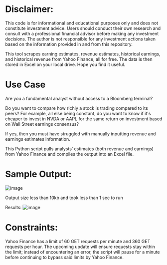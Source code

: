 # Disclaimer: 

This code is for informational and educational purposes only and does not constitute investment advice. Users should conduct their own research and consult with a professional financial advisor before making any investment decisions. The author is not responsible for any investment actions taken based on the information provided in and from this repository.

This tool scrapes earning estimates, revenue estimates, historical earnings, and historical revenue from Yahoo Finance, all for free. The data is then stored in Excel on your local drive.  Hope you find it useful.

# Use Case 
Are you a fundamental analyst without access to a Bloomberg terminal? 

Do you want to compare how richly a stock is trading compared to its peers? For example, all else being constant, do you want to know if it's cheaper to invest in NVDA or AAPL for the same return on investment based on Wall Street earnings consensus? 

If yes, then you must have struggled with manually inputting revenue and earnings estimates information.

This Python script pulls analysts’ estimates (both revenue and earnings) from Yahoo Finance and compiles the output into an Excel file.

# Sample Output: 
![image](https://github.com/Dispassionate-Analyst/earning_estimates_scrapper/assets/164734048/ec9fe697-6dd4-4265-aa94-a392fc4596c0)

Output size less than 10kb and took less than 1 sec to run 

Results: 
![image](https://github.com/Dispassionate-Analyst/earning_estimates_scrapper/assets/164734048/93948a2b-cd89-4f39-9853-bb3265924254)

# Constraints: 
Yahoo Finance has a limit of 60 GET requests per minute and 360 GET requests per hour. The upcoming update will ensure requests stay within the limit; instead of encountering an error, the script will pause for a minute before continuing to bypass said limits by Yahoo Finance.

